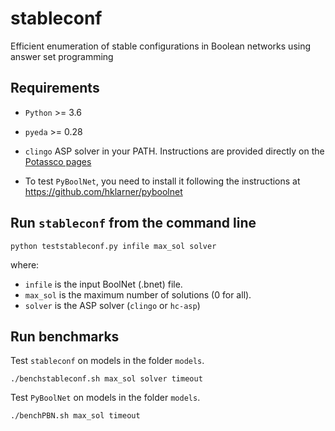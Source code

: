 # stableconf
Efficient enumeration of stable configurations in Boolean networks using answer set programming



## Requirements



+ `Python` >= 3.6

+ `pyeda` >= 0.28

+ `clingo` ASP solver in your PATH. Instructions are provided directly on the [Potassco pages](https://github.com/potassco/clingo/releases/)

+ To test `PyBoolNet`, you need to install it following the instructions at <https://github.com/hklarner/pyboolnet>

  

## Run `stableconf` from the command line

`python teststableconf.py infile max_sol solver`

where:

+ `infile` is the input BoolNet (.bnet) file.
+ `max_sol` is the maximum number of solutions (0 for all).
+ `solver` is the ASP solver (`clingo` or `hc-asp`)



## Run benchmarks

Test `stableconf` on models in the folder `models`.

`./benchstableconf.sh max_sol solver timeout`



Test `PyBoolNet` on models in the folder `models`.

`./benchPBN.sh max_sol timeout`
